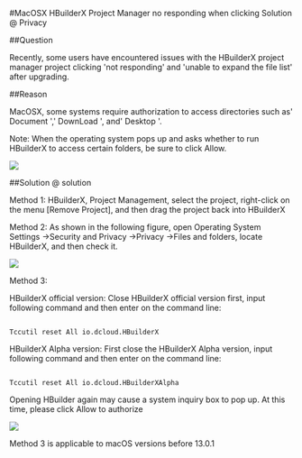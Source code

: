 #MacOSX HBuilderX Project Manager no responding when clicking Solution @ Privacy

##Question

Recently, some users have encountered issues with the HBuilderX project manager project clicking 'not responding' and 'unable to expand the file list' after upgrading.

##Reason

MacOSX, some systems require authorization to access directories such as' Document ',' DownLoad ', and' Desktop '.

Note: When the operating system pops up and asks whether to run HBuilderX to access certain folders, be sure to click Allow.

<img src="/static/snapshots/tutorial/other/mac_privacy_ask. jpg" class="hd img" style="border radius: 25px;"/>

##Solution @ solution

Method 1: HBuilderX, Project Management, select the project, right-click on the menu [Remove Project], and then drag the project back into HBuilderX

Method 2: As shown in the following figure, open Operating System Settings ->Security and Privacy ->Privacy ->Files and folders, locate HBuilderX, and then check it.

<img src="/static/snapshots/tutorial/other/mac_privacy. jpg" class="hd img" style="border radius: 25px;"/>

Method 3:

HBuilderX official version: Close HBuilderX official version first, input following command and then enter on the command line:

```Shell

Tccutil reset All io.dcloud.HBuilderX

```



HBuilderX Alpha version: First close the HBuilderX Alpha version, input following command and then enter on the command line:

```Shell

Tccutil reset All io.dcloud.HBuilderXAlpha

```

Opening HBuilder again may cause a system inquiry box to pop up. At this time, please click Allow to authorize

<img src="/static/snapshots/tutorial/other/mac_privacy_ask. jpg" class="hd img" style="border radius: 25px;"/>

Method 3 is applicable to macOS versions before 13.0.1
